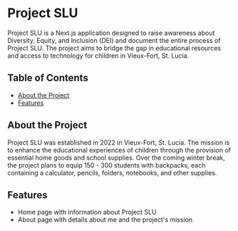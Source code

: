 # Project SLU

Project SLU is a Next.js application designed to raise awareness about Diversity, Equity, and Inclusion (DEI) and document the entire process of Project SLU. The project aims to bridge the gap in educational resources and access to technology for children in Vieux-Fort, St. Lucia.

## Table of Contents

- [About the Project](#about-the-project)
- [Features](#features)

## About the Project

Project SLU was established in 2022 in Vieux-Fort, St. Lucia. The mission is to enhance the educational experiences of children through the provision of essential home goods and school supplies. Over the coming winter break, the project plans to equip 150 - 300 students with backpacks, each containing a calculator, pencils, folders, notebooks, and other supplies.

## Features

- Home page with information about Project SLU
- About page with details about me and the project's mission
